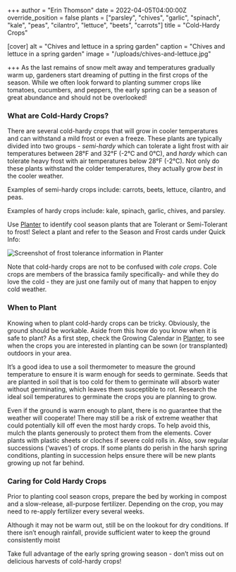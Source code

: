 +++
author = "Erin Thomson"
date = 2022-04-05T04:00:00Z
override_position = false
plants = ["parsley", "chives", "garlic", "spinach", "kale", "peas", "cilantro", "lettuce", "beets", "carrots"]
title = "Cold-Hardy Crops"

[cover]
alt = "Chives and lettuce in a spring garden"
caption = "Chives and lettuce in a spring garden"
image = "/uploads/chives-and-lettuce.jpg"

+++
As the last remains of snow melt away and temperatures gradually warm up, gardeners start dreaming of putting in the first crops of the season. While we often look forward to planting summer crops like tomatoes, cucumbers, and peppers, the early spring can be a season of great abundance and should not be overlooked!

### What are Cold-Hardy Crops?

There are several cold-hardy crops that will grow in cooler temperatures and can withstand a mild frost or even a freeze. These plants are typically divided into two groups - _semi-hardy_ which can tolerate a light frost with air temperatures between 28°F and 32°F (-2°C and 0°C), and _hardy_ which can tolerate heavy frost with air temperatures below 28°F (-2°C). Not only do these plants withstand the colder temperatures, they actually grow _best_ in the cooler weather.

Examples of semi-hardy crops include: carrots, beets, lettuce, cilantro, and peas.

Examples of hardy crops include: kale, spinach, garlic, chives, and parsley.

Use [Planter](https://planter.garden/) to identify cool season plants that are Tolerant or Semi-Tolerant to frost! Select a plant and refer to the Season and Frost cards under Quick Info:

![Screenshot of frost tolerance information in Planter](/uploads/quick-info-screenshot.jpg)

Note that cold-hardy crops are not to be confused with _cole crops_. Cole crops are members of the brassica family specifically- and while they do love the cold - they are just one family out of many that happen to enjoy cold weather.

### When to Plant

Knowing when to plant cold-hardy crops can be tricky. Obviously, the ground should be workable. Aside from this how do you know when it is safe to plant? As a first step, check the Growing Calendar in [Planter](https://planter.garden/), to see when the crops you are interested in planting can be sown (or transplanted) outdoors in your area.

It’s a good idea to use a soil thermometer to measure the ground temperature to ensure it is warm enough for seeds to germinate. Seeds that are planted in soil that is too cold for them to germinate will absorb water without germinating, which leaves them susceptible to rot. Research the ideal soil temperatures to germinate the crops you are planning to grow.

Even if the ground is warm enough to plant, there is no guarantee that the weather will cooperate! There may still be a risk of extreme weather that could potentially kill off even the most hardy crops. To help avoid this, mulch the plants generously to protect them from the elements. Cover plants with plastic sheets or cloches if severe cold rolls in. Also, sow regular successions (‘waves’) of crops. If some plants do perish in the harsh spring conditions, planting in succession helps ensure there will be new plants growing up not far behind.

### Caring for Cold Hardy Crops

Prior to planting cool season crops, prepare the bed by working in compost and a slow-release, all-purpose fertilizer. Depending on the crop, you may need to re-apply fertilizer every several weeks.

Although it may not be warm out, still be on the lookout for dry conditions. If there isn’t enough rainfall, provide sufficient water to keep the ground consistently moist

Take full advantage of the early spring growing season - don’t miss out on delicious harvests of cold-hardy crops!